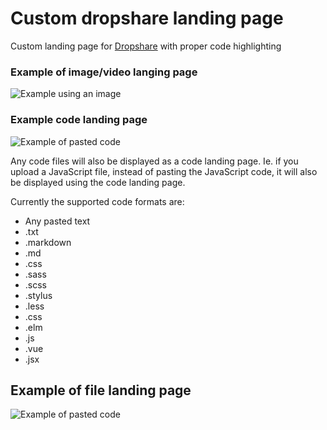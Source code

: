 # Custom dropshare landing page
Custom landing page for [Dropshare](https://getdropsha.re/) with proper code highlighting

### Example of image/video langing page
![Example using an image](http://share.ahrengot.com/HxeSyCQNK/Screen-Shot-2017-04-13-21-28-36.jpg)

### Example code landing page
![Example of pasted code](http://share.ahrengot.com/am5mghMv5/Screen-Shot-2017-04-13-21-33-45.jpg)

Any code files will also be displayed as a code landing page. Ie. if you upload a JavaScript file, instead of pasting the JavaScript code, it will also be displayed using the code landing page.

Currently the supported code formats are:

- Any pasted text
- .txt
- .markdown
- .md
- .css
- .sass
- .scss
- .stylus
- .less
- .css
- .elm
- .js
- .vue
- .jsx

## Example of file landing page
![Example of pasted code](http://share.ahrengot.com/Js6cLnJKJ/Screen-Shot-2017-04-14-15-50-39.jpg)
